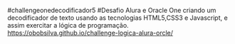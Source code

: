 #challengeonedecodificador5
#Desafio Alura e Oracle One criando  um decodificador de texto usando as tecnologias HTML5,CSS3 e Javascript,  e assim exercitar a lógica de programação.
 https://obobsilva.github.io/challenge-logica-alura-orcle/
